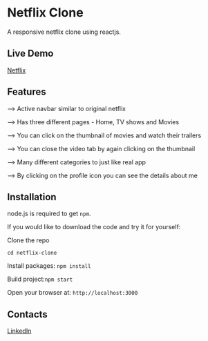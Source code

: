 # Netflix Clone
A responsive netflix clone using reactjs.


## Live Demo 
<a href='https://netflix-clone-7.netlify.app/' target="_blank">Netflix</a>

## Features
--> Active navbar similar to original netflix

--> Has three different pages - Home, TV shows and Movies

--> You can click on the thumbnail of movies and watch their trailers

--> You can close the video tab by again clicking on the thumbnail

--> Many different categories to just like real app

--> By clicking on the profile icon you can see the details about me

## Installation

node.js is required to get `npm`.

If you would like to download the code and try it for yourself:

Clone the repo

`cd netflix-clone`

Install packages: `npm install`

Build project:`npm start`

Open your browser at: `http://localhost:3000`

## Contacts
<a href="https://www.linkedin.com/in/shubham-patil-773b641a5/" target="_blank"></i> LinkedIn</a>
